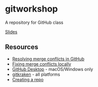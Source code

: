# gitworkshop
A repository for GitHub class

[Slides](gitworkshop.pdf)

## Resources

- [Resolving merge conflicts in GitHub](https://docs.github.com/en/pull-requests/collaborating-with-pull-requests/addressing-merge-conflicts/resolving-a-merge-conflict-on-github)
- [Fixing merge conflicts locally](https://www.atlassian.com/git/tutorials/using-branches/merge-conflicts)
- [GitHub Desktop](https://desktop.github.com/) - macOS/Windows only
- [gitkraken](https://www.gitkraken.com/) - all platforms
- [Creating a repo](https://docs.github.com/en/get-started/quickstart/create-a-repo)


